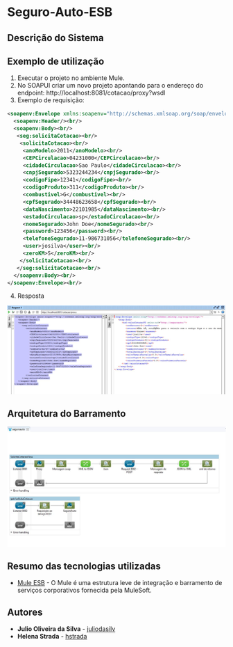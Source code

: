# Seguro-Auto-ESB

## Descrição do Sistema


## Exemplo de utilização

1. Executar o projeto no ambiente Mule.
2. No SOAPUI criar um novo projeto apontando para o endereço do endpoint: http://localhost:8081/cotacao/proxy?wsdl
3. Exemplo de requisição:

```xml
<soapenv:Envelope xmlns:soapenv="http://schemas.xmlsoap.org/soap/envelope/" xmlns:seg="http://seguroauto/"><br/>
  <soapenv:Header/><br/>
  <soapenv:Body><br/>
   <seg:solicitaCotacao><br/>
    <solicitaCotacao><br/>
     <anoModelo>2011</anoModelo><br/>
     <CEPCirculacao>04231000</CEPCirculacao><br/>
     <cidadeCirculacao>Sao Paulo</cidadeCirculacao><br/>
     <cnpjSegurado>5323244234</cnpjSegurado><br/>
     <codigoFipe>12341</codigoFipe><br/>
     <codigoProduto>311</codigoProduto><br/>
     <combustivel>G</combustivel><br/>
     <cpfSegurado>34448623658</cpfSegurado><br/>
     <dataNascimento>22101985</dataNascimento><br/>
     <estadoCirculacao>sp</estadoCirculacao><br/>
     <nomeSegurado>John Doe</nomeSegurado><br/>
     <password>123456</password><br/>
     <telefoneSegurado>11-986731056</telefoneSegurado><br/>
     <user>josilva</user><br/>
     <zeroKM>S</zeroKM><br/>
    </solicitaCotacao><br/>
   </seg:solicitaCotacao><br/>
  </soapenv:Body><br/>
</soapenv:Envelope><br/>
```

4. Resposta

![alt tag](https://raw.githubusercontent.com/juliodasilv/Seguro-Auto-ESB/master/files/response.JPG)

## Arquitetura do Barramento

![alt tag](https://raw.githubusercontent.com/juliodasilv/Seguro-Auto-ESB/master/files/barramento.JPG)

## Resumo das tecnologias utilizadas

* [Mule ESB](https://www.mulesoft.com/) - O Mule é uma estrutura leve de integração e barramento de serviços corporativos fornecida pela MuleSoft.


## Autores

* **Julio Oliveira da Silva** - [juliodasilv](https://github.com/juliodasilv)
* **Helena Strada** - [hstrada](https://github.com/hstrada)
